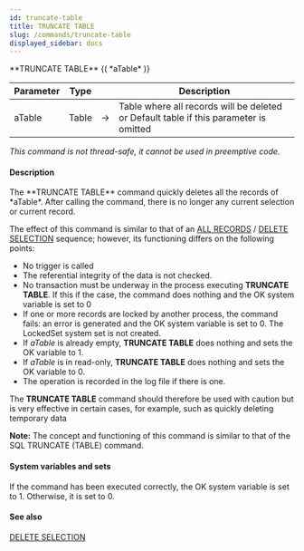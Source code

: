 ```yaml
---
id: truncate-table
title: TRUNCATE TABLE
slug: /commands/truncate-table
displayed_sidebar: docs
---
```


<!--REF #_command_.TRUNCATE TABLE.Syntax-->**TRUNCATE TABLE** {( *aTable* )}<!-- END REF-->
<!--REF #_command_.TRUNCATE TABLE.Params-->
| Parameter | Type |  | Description |
| --- | --- | --- | --- |
| aTable | Table | &#8594;  | Table where all records will be deleted or Default table if this parameter is omitted |

<!-- END REF-->

*This command is not thread-safe, it cannot be used in preemptive code.*


#### Description 

<!--REF #_command_.TRUNCATE TABLE.Summary-->The **TRUNCATE TABLE** command quickly deletes all the records of *aTable*.<!-- END REF--> After calling the command, there is no longer any current selection or current record.

The effect of this command is similar to that of an [ALL RECORDS](all-records.md) / [DELETE SELECTION](delete-selection.md) sequence; however, its functioning differs on the following points:

* No trigger is called
* The referential integrity of the data is not checked.
* No transaction must be underway in the process executing **TRUNCATE TABLE**. If this if the case, the command does nothing and the OK system variable is set to 0
* If one or more records are locked by another process, the command fails: an error is generated and the OK system variable is set to 0\. The LockedSet system set is not created.
* If *aTable* is already empty, **TRUNCATE TABLE** does nothing and sets the OK variable to 1.
* If *aTable* is in read-only, **TRUNCATE TABLE** does nothing and sets the OK variable to 0.
* The operation is recorded in the log file if there is one.

The **TRUNCATE TABLE** command should therefore be used with caution but is very effective in certain cases, for example, such as quickly deleting temporary data

**Note:** The concept and functioning of this command is similar to that of the SQL TRUNCATE (TABLE) command.

#### System variables and sets 

If the command has been executed correctly, the OK system variable is set to 1\. Otherwise, it is set to 0.

#### See also 

[DELETE SELECTION](delete-selection.md)  